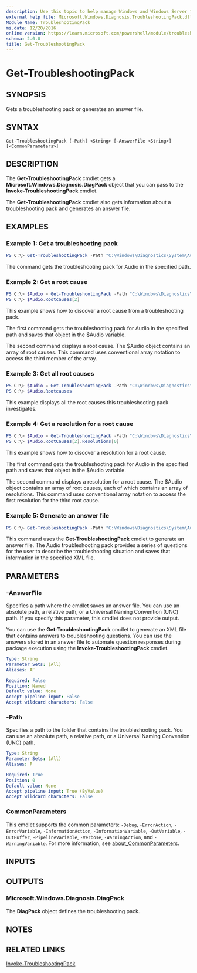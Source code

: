 ```yaml
---
description: Use this topic to help manage Windows and Windows Server technologies with Windows PowerShell.
external help file: Microsoft.Windows.Diagnosis.TroubleshootingPack.dll-Help.xml
Module Name: TroubleshootingPack
ms.date: 12/20/2016
online version: https://learn.microsoft.com/powershell/module/troubleshootingpack/get-troubleshootingpack?view=windowsserver2019-ps&wt.mc_id=ps-gethelp
schema: 2.0.0
title: Get-TroubleshootingPack
---
```


# Get-TroubleshootingPack

## SYNOPSIS
Gets a troubleshooting pack or generates an answer file.

## SYNTAX

```
Get-TroubleshootingPack [-Path] <String> [-AnswerFile <String>] [<CommonParameters>]
```

## DESCRIPTION
The **Get-TroubleshootingPack** cmdlet gets a **Microsoft.Windows.Diagnosis.DiagPack** object that you can pass to the **Invoke-TroubleshootingPack** cmdlet.

The **Get-TroubleshootingPack** cmdlet also gets information about a troubleshooting pack and generates an answer file.

## EXAMPLES

### Example 1: Get a troubleshooting pack
```powershell
PS C:\> Get-TroubleshootingPack -Path "C:\Windows\Diagnostics\System\Audio"
```

The command gets the troubleshooting pack for Audio in the specified path.

### Example 2: Get a root cause
```powershell
PS C:\> $Audio = Get-TroubleshootingPack -Path "C:\Windows\Diagnostics\System\Audio"
PS C:\> $Audio.Rootcauses[2]
```

This example shows how to discover a root cause from a troubleshooting pack.

The first command gets the troubleshooting pack for Audio in the specified path and saves that object in the $Audio variable.

The second command displays a root cause.
The $Audio object contains an array of root causes.
This command uses conventional array notation to access the third member of the array.

### Example 3: Get all root causes
```powershell
PS C:\> $Audio = Get-TroubleshootingPack -Path "C:\Windows\Diagnostics\System\Audio"
PS C:\> $Audio.Rootcauses
```

This example displays all the root causes this troubleshooting pack investigates.


### Example 4: Get a resolution for a root cause
```powershell
PS C:\> $Audio = Get-TroubleshootingPack -Path "C:\Windows\Diagnostics\System\Audio"
PS C:\> $Audio.RootCauses[2].Resolutions[0]
```

This example shows how to discover a resolution for a root cause.

The first command gets the troubleshooting pack for Audio in the specified path and saves that object in the $Audio variable.

The second command displays a resolution for a root cause.
The $Audio object contains an array of root causes, each of which contains an array of resolutions.
This command uses conventional array notation to access the first resolution for the third root cause.

### Example 5: Generate an answer file
```powershell
PS C:\> Get-TroubleshootingPack -Path "C:\Windows\Diagnostics\System\Audio" -AnswerFile "AudioAnswerFile.xml"
```

This command uses the **Get-TroubleshootingPack** cmdlet to generate an answer file.
The Audio troubleshooting pack provides a series of questions for the user to describe the troubleshooting situation and saves that information in the specified XML file.

## PARAMETERS

### -AnswerFile
Specifies a path where the cmdlet saves an answer file.
You can use an absolute path, a relative path, or a Universal Naming Convention (UNC) path.
If you specify this parameter, this cmdlet does not provide output.

You can use the **Get-TroubleshootingPack** cmdlet to generate an XML file that contains answers to troubleshooting questions.
You can use the answers stored in an answer file to automate question responses during package execution using the **Invoke-TroubleshootingPack** cmdlet.

```yaml
Type: String
Parameter Sets: (All)
Aliases: AF

Required: False
Position: Named
Default value: None
Accept pipeline input: False
Accept wildcard characters: False
```

### -Path
Specifies a path to the folder that contains the troubleshooting pack.
You can use an absolute path, a relative path, or a Universal Naming Convention (UNC) path.

```yaml
Type: String
Parameter Sets: (All)
Aliases: P

Required: True
Position: 0
Default value: None
Accept pipeline input: True (ByValue)
Accept wildcard characters: False
```

### CommonParameters
This cmdlet supports the common parameters: `-Debug`, `-ErrorAction`, `-ErrorVariable`, `-InformationAction`, `-InformationVariable`, `-OutVariable`, `-OutBuffer`, `-PipelineVariable`, `-Verbose`, `-WarningAction`, and `-WarningVariable`. For more information, see [about_CommonParameters](https://go.microsoft.com/fwlink/?LinkID=113216).

## INPUTS

## OUTPUTS

### Microsoft.Windows.Diagnosis.DiagPack
The **DiagPack** object defines the troubleshooting pack.

## NOTES

## RELATED LINKS

[Invoke-TroubleshootingPack](./Invoke-TroubleshootingPack.md)

